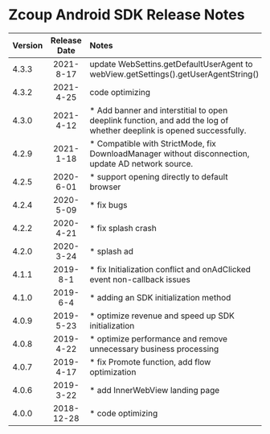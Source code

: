 # Zcoup Android SDK Release Notes

| Version | Release Date | Notes                                    |
| ------- | :----------: | :--------------------------------------- |
| 4.3.3 | 2021-8-17 | update WebSettins.getDefaultUserAgent to webView.getSettings().getUserAgentString()  |
| 4.3.2 | 2021-4-25 | code optimizing |
| 4.3.0 | 2021-4-12 | *  Add banner and interstitial to open deeplink function, and add the log of whether deeplink is opened successfully.|
| 4.2.9 | 2021-1-18 | *  Compatible with StrictMode, fix DownloadManager without disconnection, update AD network source.|
| 4.2.5 | 2020-6-01 | * support opening directly to default browser |
| 4.2.4 | 2020-5-09 | * fix bugs |
| 4.2.2 | 2020-4-21 | * fix splash crash |
| 4.2.0 | 2020-3-24 | * splash ad |
| 4.1.1 | 2019-8-1 | * fix Initialization conflict and onAdClicked event non-callback issues |
| 4.1.0 | 2019-6-4 | * adding an SDK initialization method |
| 4.0.9 | 2019-5-23 | * optimize revenue and speed up SDK initialization |
| 4.0.8 | 2019-4-22 | * optimize performance and remove unnecessary business processing |
| 4.0.7   |  2019-4-17   | * fix Promote function, add flow optimization |
| 4.0.6   |  2019-3-22   | * add InnerWebView landing page |
| 4.0.0   |  2018-12-28   | * code optimizing |


